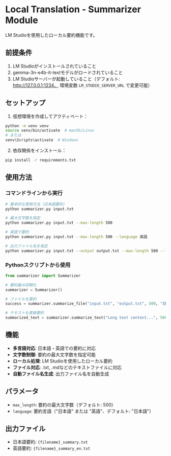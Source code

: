 # Local Translation - Summarizer Module

LM Studioを使用したローカル要約機能です。

## 前提条件

1. LM Studioがインストールされていること
2. gemma-3n-e4b-it-textモデルがロードされていること
3. LM Studioサーバーが起動していること（デフォルト: http://127.0.0.1:1234、
   環境変数 `LM_STUDIO_SERVER_URL` で変更可能）

## セットアップ

1. 仮想環境を作成してアクティベート：
```bash
python -m venv venv
source venv/bin/activate  # macOS/Linux
# または
venv\Scripts\activate  # Windows
```

2. 依存関係をインストール：
```bash
pip install -r requirements.txt
```

## 使用方法

### コマンドラインから実行

```bash
# 基本的な使用方法（日本語要約）
python summarizer.py input.txt

# 最大文字数を指定
python summarizer.py input.txt --max-length 500

# 英語で要約
python summarizer.py input.txt --max-length 500 --language 英語

# 出力ファイル名を指定
python summarizer.py input.txt --output output.txt --max-length 500 --language 日本語
```

### Pythonスクリプトから使用

```python
from summarizer import Summarizer

# 要約器の初期化
summarizer = Summarizer()

# ファイルを要約
success = summarizer.summarize_file("input.txt", "output.txt", 500, "日本語")

# テキストを直接要約
summarized_text = summarizer.summarize_text("Long text content...", 500, "英語")
```

## 機能

- **多言語対応**: 日本語・英語での要約に対応
- **文字数制御**: 要約の最大文字数を指定可能
- **ローカル処理**: LM Studioを使用したローカル要約
- **ファイル対応**: .txt, .mdなどのテキストファイルに対応
- **自動ファイル名生成**: 出力ファイル名を自動生成

## パラメータ

- `max_length`: 要約の最大文字数（デフォルト: 500）
- `language`: 要約言語（"日本語" または "英語"、デフォルト: "日本語"）

## 出力ファイル

- 日本語要約: `{filename}_summary.txt`
- 英語要約: `{filename}_summary_en.txt` 